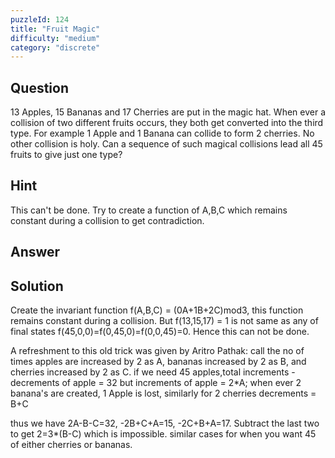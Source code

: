 ```yaml
---
puzzleId: 124
title: "Fruit Magic"
difficulty: "medium"
category: "discrete"
---
```


## Question
13 Apples, 15 Bananas and 17 Cherries are put in the magic hat. When ever a collision of two different fruits occurs, they both get converted into the third type. For example 1 Apple and 1 Banana can collide to form 2 cherries. No other collision is holy. Can a sequence of such magical collisions lead all 45 fruits to give just one type?

## Hint
This can't be done. Try to create a function of A,B,C which remains constant during a collision to get contradiction.

## Answer


## Solution
Create the invariant function f(A,B,C) = (0A+1B+2C)mod3, this function remains constant during a collision. But f(13,15,17) = 1 is not same as any of final states f(45,0,0)=f(0,45,0)=f(0,0,45)=0. Hence this can not be done.

A refreshment to this old trick was given by Aritro Pathak:
call the no of times apples are increased by 2 as A, bananas increased by 2 as B, and cherries increased by 2 as C. if we need 45 apples,total increments - decrements of apple = 32
but increments of apple = 2*A;
when ever 2 banana's are created, 1 Apple is lost, similarly for 2 cherries
decrements = B+C

thus we have 2A-B-C=32, -2B+C+A=15, -2C+B+A=17. Subtract the last two to get 2=3*(B-C) which is impossible. similar cases for when you want 45 of either cherries or bananas.
